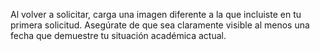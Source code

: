 Al volver a solicitar, carga una imagen diferente a la que incluiste en tu primera solicitud. Asegúrate de que sea claramente visible al menos una fecha que demuestre tu situación académica actual.
